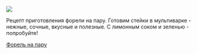 <!--2025-04-09 17:19:28-->
<div class="yb">
  <div class="rss finecooking"><a href="https://fine-cooking.ru/recipe/forel-na-paru"><img src="https://fine-cooking.ru/images/recipe/forel-na-paru/photo/960w.jpg"></a><p>Рецепт приготовления форели на пару. Готовим стейки в мультиварке - нежные, сочные, вкусные и полезные. С лимонным соком и зеленью - попробуйте!</p>
 <p class="titl"><a href="https://fine-cooking.ru/recipe/forel-na-paru">Форель на пару</a></p></div>
</div>
